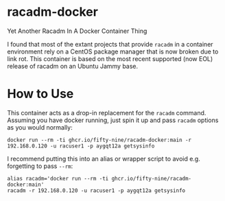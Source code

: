 # racadm-docker
Yet Another Racadm In A Docker Container Thing

I found that most of the extant projects that provide `racadm` in a container
environment rely on a CentOS package manager that is now broken due to link rot.
This container is based on the most recent supported (now EOL) release of racadm
on an Ubuntu Jammy base.

# How to Use

This container acts as a drop-in replacement for the `racadm` command. Assuming
you have docker running, just spin it up and pass `racadm` options as you would
normally:

```
docker run --rm -ti ghcr.io/fifty-nine/racadm-docker:main -r 192.168.0.120 -u racuser1 -p aygqt12a getsysinfo
```

I recommend putting this into an alias or wrapper script to avoid e.g.
forgetting to pass `--rm`:

```
alias racadm='docker run --rm -ti ghcr.io/fifty-nine/racadm-docker:main'
racadm -r 192.168.0.120 -u racuser1 -p aygqt12a getsysinfo
```

